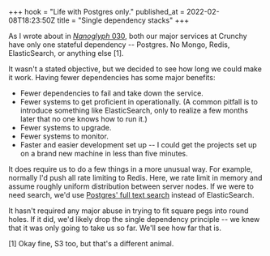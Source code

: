 +++
hook = "Life with Postgres only."
published_at = 2022-02-08T18:23:50Z
title = "Single dependency stacks"
+++

As I wrote about in [_Nanoglyph_ 030](/nanoglyphs/030-onionskin), both our major services at Crunchy have only one stateful dependency -- Postgres. No Mongo, Redis, ElasticSearch, or anything else [1].

It wasn't a stated objective, but we decided to see how long we could make it work. Having fewer dependencies has some major benefits:

* Fewer dependencies to fail and take down the service.
* Fewer systems to get proficient in operationally. (A common pitfall is to introduce something like ElasticSearch, only to realize a few months later that no one knows how to run it.)
* Fewer systems to upgrade.
* Fewer systems to monitor.
* Faster and easier development set up -- I could get the projects set up on a brand new machine in less than five minutes.

It does require us to do a few things in a more unusual way. For example, normally I'd push all rate limiting to Redis. Here, we rate limit in memory and assume roughly uniform distribution between server nodes. If we were to need search, we'd use [Postgres' full text search](https://www.postgresql.org/docs/current/textsearch.html) instead of ElasticSearch.

It hasn't required any major abuse in trying to fit square pegs into round holes. If it did, we'd likely drop the single dependency principle -- we knew that it was only going to take us so far. We'll see how far that is.

[1]  Okay fine, S3 too, but that's a different animal.
